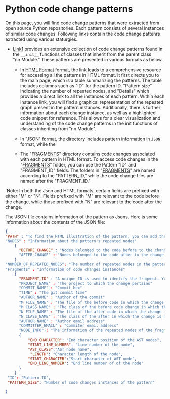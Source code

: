 # Python code change patterns

On this page, you will find code change patterns that were extracted from open source Python repositories. Each pattern consists of several instances of similar code changes. Following links contain the code change pattenrs extracted using various staturgies.

* [Link1](https://github.com/PyCPat/PyCPat.github.io/tree/master/INIT) provides an extensive collection of code change patterns found in the `__init__` functions of classes that inherit from the parent class "nn.Module." These patterns are presented in various formats as below.

    * In [HTML Format](https://pycpat.github.io/INIT/HTML/HTML/2/directory.html) format, the link leads to a comprehensive resource for accessing all the patterns in HTML format. It first directs you to the main page, which is a table summarizing the patterns. The table includes columns such as "ID" for the pattern ID, "Pattern size" indicating the number of repeated nodes, and "Details" which provides a direct link to all the instances of each pattern. Within each instance link, you will find a graphical representation of the repeated graph present in the pattern instances. Additionally, there is further information about each change instance, as well as a highlighted code snippet for reference. This allows for a clear visualization and understanding of the code change patterns in the init functions of classes inheriting from "nn.Module".

    * In "[JSON](https://github.com/PyCPat/PyCPat.github.io/tree/master/INIT/JSON)" format, the directory includes pattern information in `JSON` format, while the
    * The "[FRAGMENTS](https://github.com/PyCPat/PyCPat.github.io/tree/master/FRAGMENTS)" directory contains code changes associated with each pattern in HTML format. To access code changes in the "[FRAGMENTS](https://github.com/PyCPat/PyCPat.github.io/tree/master/FRAGMENTS)" folder, you can use the Pattern "ID" and "FRAGMENT_ID" fields. The folders in "[FRAGMENTS](https://github.com/PyCPat/PyCPat.github.io/tree/master/FRAGMENTS)" are named according to the "PATTERN_ID," while the code change files are named after the "FRAGMENT_ID."

`Note: In both the Json and HTML formats, certain fields are prefixed with either "M" or "N". Fields prefixed with "M" are relevant to the code before the change, while those prefixed with "N" are relevant to the code after the change.
      

The JSON file contains information of the pattern as Jsons. Here is some information about the contents of the JSON file:

```json
{
"PATH" : "To find the HTML illustration of the pattern, you can add the prefix https://pycpat.github.io/HTML/ to this filed"  
"NODES" : "Information about the pattern's repeated nodes"
    {
      "BEFORE_CHANGE" : "Nodes belonged to the code before to the change."
      "AFTER_CHANGE" : "Nodes belonged to the code after to the change."
    }
"NUMBER_OF_REPEATED_NODES": "The number of repeated nodes in the pattern's code change instances"
"Fragments" : "Information of code changes instances"
    {
      "FRAGMENT_ID" : "A unique ID is used to identify the fragment. You can use this ID to links to the code change in the "FRAGMENT" folder."
      "PROJECT_NAME" : "The project to which the change pertains"
      "COMMIT_NAME" : "Commit hex"
      "TIME" : "The git commit time"
      "AUTHOR_NAME" : "Author of the commit"
      "M FILE_NAME" : "The file of the before code in which the change is made"
      "M CLASS_NAME" : "The class of the before code change in which the change is made"
      "N FILE_NAME" : "The file of the after code in which the change is made"
      "N CLASS_NAME" : "The class of the after in which the change is made"
      "AUTHOR_NAME" : "Author email address"
      "COMMITTER_EMAIL" : "Commiter email address"
      "NODE_INFO" : "The information of the repeated nodes of the fragment"
      {
          "END_CHARACTER": "End character position of the AST nodes",
          "START_LINE_NUMBER": "Line number of the node",
          "AST_CLASS":"AST node name",
           "LENGTH": "Character length of the node",
          "START_CHARACTER":"Start character of AST node",
          "END_LINE_NUMBER": "End line number of of the node"
      }
    }
 "ID": "Pattern ID",
 "PATTERN_SIZE": "Number of code changes instances of the pattern"

}

